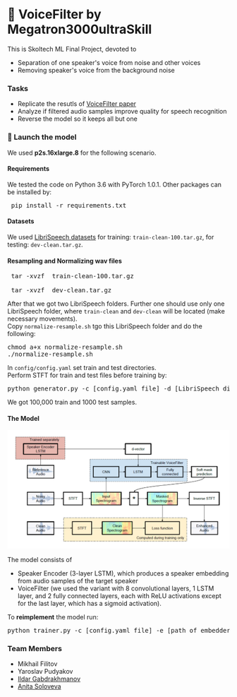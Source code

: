 # :mega: VoiceFilter by Megatron3000ultraSkill 
This is Skoltech ML Final Project, devoted to 
+ Separation of one speaker's voice from noise and other voices 
+ Removing speaker's voice from the background noise

### Tasks
+ Replicate the resutls of [VoiceFilter paper](https://arxiv.org/pdf/1810.04826.pdf)
+ Analyze if filtered audio samples improve quality for speech recognition
+ Reverse the model so it keeps all but one

### :rocket: Launch the model 
We used **p2s.16xlarge.8** for the following scenario.
#### Requirements
We tested the code on Python 3.6 with PyTorch 1.0.1. Other packages can be installed by:
  <pre> pip install -r requirements.txt</pre>
#### Datasets
We used [LibriSpeech datasets](http://www.openslr.org/12/) for training: <code>train-clean-100.tar.gz</code>, for testing: <code>dev-clean.tar.gz</code>.

#### Resampling and Normalizing wav files
 <pre> tar -xvzf  train-clean-100.tar.gz <br>
 tar -xvzf  dev-clean.tar.gz</pre>
 After that we got two LibriSpeech folders. Further one should use only one LibriSpeech folder, where <code>train-clean</code> and <code>dev-clean</code> will be located (make necessary movements).
 <br>
 Copy <code>normalize-resample.sh</code> tgo this LibriSpeech folder and do the following:
  <pre>chmod a+x normalize-resample.sh <br>./normalize-resample.sh
</pre>
In <code>config/config.yaml</code> set train and test directories. <br>
Perform STFT for train and test files before training by:
  <pre>python generator.py -c [config.yaml file] -d [LibriSpeech directory] -o [output directory]</pre>
We got 100,000 train and 1000 test samples. 
#### The Model 

![GitHub Logo](/model.png)

The model consists of 
+ Speaker Encoder (3-layer LSTM), which produces a speaker embedding from audio samples of the target speaker 
+ VoiceFilter (we used the variant with 8 convolutional layers, 1 LSTM layer, and 2 fully connected layers, each with ReLU activations except for the last layer, which has a sigmoid activation). 

To **reimplement** the model run:
  <pre>python trainer.py -c [config.yaml file] -e [path of embedder pt file] -m [create a name for the model]</pre>
  
  
### Team Members 
+ Mikhail Filitov 
+ Yaroslav Pudyakov
+ [Ildar Gabdrakhmanov](https://github.com/KotShredinger)
+ [Anita Soloveva](https://github.com/aniton)
